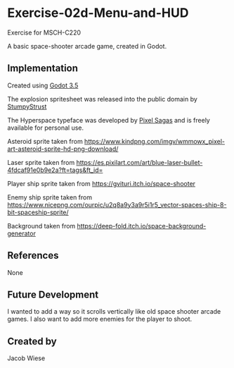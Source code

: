 # Exercise-02d-Menu-and-HUD

Exercise for MSCH-C220

A basic space-shooter arcade game, created in Godot.

## Implementation

Created using [Godot 3.5](https://godotengine.org/download)

The explosion spritesheet was released into the public domain by [StumpyStrust](https://opengameart.org/content/explosion-sheet)

The Hyperspace typeface was developed by [Pixel Sagas](https://www.dafont.com/hyperspace.font) and is freely available for personal use.

Asteroid sprite taken from https://www.kindpng.com/imgv/wmmowx_pixel-art-asteroid-sprite-hd-png-download/

Laser sprite taken from https://es.pixilart.com/art/blue-laser-bullet-4fdcaf91e0b9e2a?ft=tags&ft_id=

Player ship sprite taken from https://gvituri.itch.io/space-shooter

Enemy ship sprite taken from https://www.nicepng.com/ourpic/u2q8a9y3a9r5i1r5_vector-spaces-ship-8-bit-spaceship-sprite/

Background taken from https://deep-fold.itch.io/space-background-generator


## References
None

## Future Development
I wanted to add a way so it scrolls vertically like old space shooter arcade games. I also want to add more enemies for the player to shoot.

## Created by
Jacob Wiese
```
